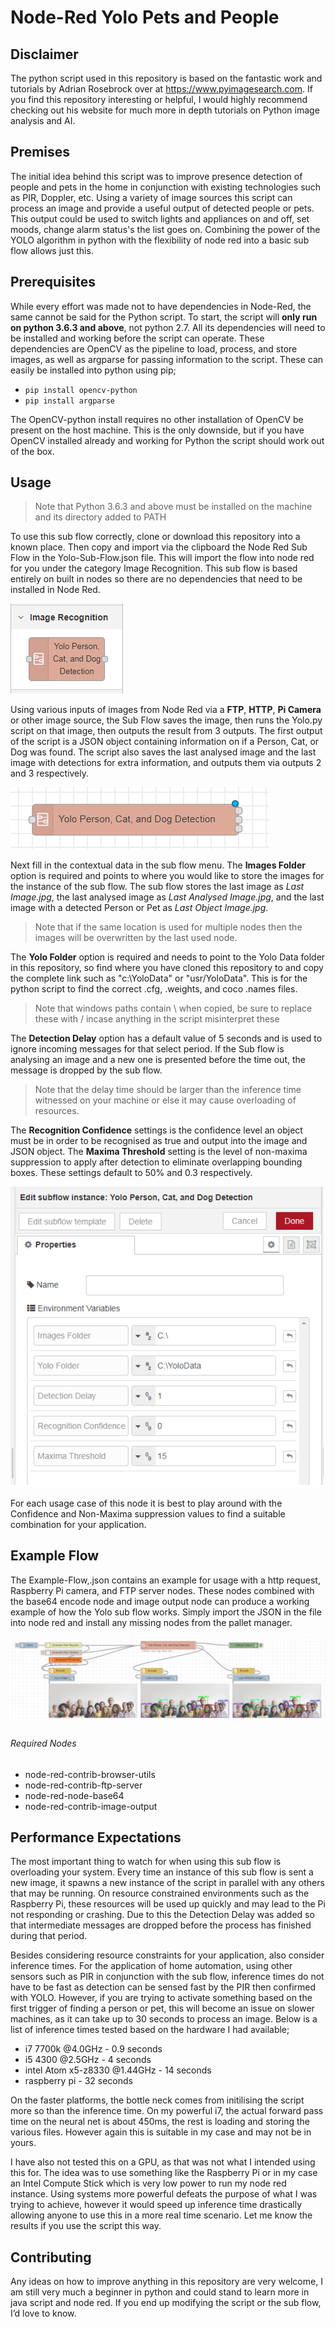 # Node-Red Yolo Pets and People

## Disclaimer
The python script used in this repository is based on the fantastic work and tutorials by Adrian Rosebrock over at https://www.pyimagesearch.com. If you find this repository interesting or helpful, I would highly recommend checking out his website for much more in depth tutorials on Python image analysis and AI.

## Premises
The initial idea behind this script was to improve presence detection of people and pets in the home in conjunction with existing technologies such as PIR, Doppler, etc. Using a variety of image sources this script can process an image and provide a useful output of detected people or pets. This output could be used to switch lights and appliances on and off, set moods, change alarm status's the list goes on. Combining the power of the YOLO algorithm in python with the flexibility of node red into a basic sub flow allows just this.

## Prerequisites
While every effort was made not to have dependencies in Node-Red, the same cannot be said for the Python script. To start, the script will **only run on python 3.6.3 and above**, not python 2.7. All its dependencies will need to be installed and working before the script can operate. These dependencies are OpenCV as the pipeline to load, process, and store images, as well as argparse for passing information to the script. These can easily be installed into python using pip;

- `pip install opencv-python`
- `pip install argparse`

The OpenCV-python install requires no other installation of OpenCV be present on the host machine. This is the only downside, but if you have OpenCV installed already and working for Python the script should work out of the box.

## Usage
> Note that Python 3.6.3 and above must be installed on the machine and its directory added to PATH

To use this sub flow correctly, clone or download this repository into a known place. Then copy and import via the clipboard the Node Red Sub Flow in the Yolo-Sub-Flow.json file. This will import the flow into node red for you under the category Image Recognition. This sub flow is based entirely on built in nodes so there are no dependencies that need to be installed in Node Red. 

![Example Flow](docs/Added%20Subflow.PNG)

Using various inputs of images from Node Red via a **FTP**, **HTTP**, **Pi Camera** or other image source, the Sub Flow saves the image, then runs the Yolo.py script on that image, then outputs the result from 3 outputs. The first output of the script is a JSON object containing information on if a Person, Cat, or Dog was found. The script also saves the last analysed image and the last image with detections for extra information, and outputs them via outputs 2 and 3 respectively.

![Example Flow](docs/Used%20Subflow.PNG)

Next fill in the contextual data in the sub flow menu. The **Images Folder** option is required and points to where you would like to store the images for the instance of the sub flow. The sub flow stores the last image as *Last Image.jpg*, the last analysed image as *Last Analysed Image.jpg*, and the last image with a detected Person or Pet as *Last Object Image.jpg*. 

> Note that if the same location is used for multiple nodes then the images will be overwritten by the last used node.

The **Yolo Folder** option is required and needs to point to the Yolo Data folder in this repository, so find where you have cloned this repository to and copy the complete link such as "c:\YoloData" or "usr/YoloData". This is for the python script to find the correct .cfg, .weights, and coco .names files.

> Note that windows paths contain \ when copied, be sure to replace these with / incase anything in the script misinterpret these

The **Detection Delay** option has a default value of 5 seconds and is used to ignore incoming messages for that select period. If the Sub flow is analysing an image and a new one is presented before the time out, the message is dropped by the sub flow. 

> Note that the delay time should be larger than the inference time witnessed on your machine or else it may cause overloading of resources.

The **Recognition Confidence** settings is the confidence level an object must be in order to be recognised as true and output into the image and JSON object. The **Maxima Threshold** setting is the level of non-maxima suppression to apply after detection to eliminate overlapping bounding boxes. These settings default to 50% and 0.3 respectively. 

![Example Flow](docs/Subflow%20Options.PNG)

For each usage case of this node it is best to play around with the Confidence and Non-Maxima suppression values to find a suitable combination for your application.

## Example Flow
The Example-Flow,.json contains an example for usage with a http request, Raspberry Pi camera, and FTP server nodes. These nodes combined with the base64 encode node and image output node can produce a working example of how the Yolo sub flow works. Simply import the JSON in the file into node red and install any missing nodes from the pallet manager.

![Example Flow](docs/Sample%20Flow%20Output.PNG)

###### Required Nodes
- node-red-contrib-browser-utils
- node-red-contrib-ftp-server
- node-red-node-base64
- node-red-contrib-image-output

## Performance Expectations
The most important thing to watch for when using this sub flow is overloading your system. Every time an instance of this sub flow is sent a new image, it spawns a new instance of the script in parallel with any others that may be running. On resource constrained environments such as the Raspberry Pi, these resources will be used up quickly and may lead to the Pi not responding or crashing. Due to this the Detection Delay was added so that intermediate messages are dropped before the process has finished during that period.

Besides considering resource constraints for your application, also consider inference times. For the application of home automation, using other sensors such as PIR in conjunction with the sub flow, inference times do not have to be fast as detection can be sensed fast by the PIR then confirmed with YOLO. However, if you are trying to activate something based on the first trigger of finding a person or pet, this will become an issue on slower machines, as it can take up to 30 seconds to process an image. Below is a list of inference times tested based on the hardware I had available;

- i7 7700k @4.0GHz - 0.9 seconds
- i5 4300 @2.5GHz - 4 seconds
- intel Atom x5-z8330 @1.44GHz - 14 seconds
- raspberry pi - 32 seconds

On the faster platforms, the bottle neck comes from initilising the script more so than the inference time. On my powerful i7, the actual forward pass time on the neural net is about 450ms, the rest is loading and storing the various files. However again this is suitable in my case and may not be in yours.

I have also not tested this on a GPU, as that was not what I intended using this for. The idea was to use something like the Raspberry Pi or in my case an Intel Compute Stick which is very low power to run my node red instance. Using systems more powerful defeats the purpose of what I was trying to achieve, however it would speed up inference time drastically allowing anyone to use this in a more real time scenario. Let me know the results if you use the script this way.

## Contributing
Any ideas on how to improve anything in this repository are very welcome, I am still very much a beginner in python and could stand to learn more in java script and node red. If you end up modifying the script or the sub flow, I’d love to know.